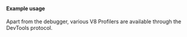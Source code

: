 #### Example usage

Apart from the debugger, various V8 Profilers are available through the DevTools
protocol.
